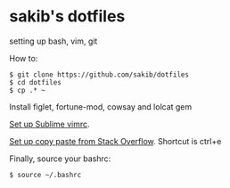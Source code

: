 # sakib's dotfiles
setting up bash, vim, git

How to:
```
$ git clone https://github.com/sakib/dotfiles
$ cd dotfiles
$ cp .* ~
```

Install figlet, fortune-mod, cowsay and lolcat gem

[Set up Sublime vimrc](https://github.com/grigio/vim-sublime).

[Set up copy paste from Stack Overflow](https://github.com/MilesCranmer/gso). Shortcut is ctrl+e

Finally, source your bashrc:
```
$ source ~/.bashrc
```
